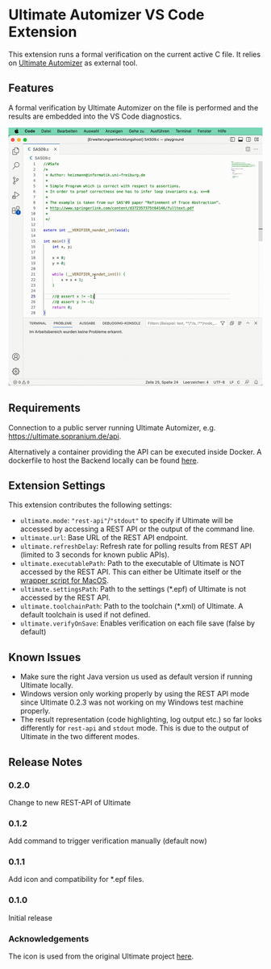 # Ultimate Automizer VS Code Extension

This extension runs a formal verification on the current active C file. It relies on [Ultimate Automizer](https://github.com/ultimate-pa/ultimate) as external tool.

## Features

A formal verification by Ultimate Automizer on the file is performed and the results are embedded into the VS Code diagnostics.

![demonstration](images/demo.gif)

## Requirements

Connection to a public server running Ultimate Automizer, e.g. <https://ultimate.sopranium.de/api>.

Alternatively a container providing the API can be executed inside Docker. A dockerfile to host the
Backend locally can be found [here](https://github.com/FahrJo/ultimate-automizer-docker).

## Extension Settings

This extension contributes the following settings:

* `ultimate.mode`: `"rest-api"`/`"stdout"` to specify if Ultimate will be accessed by accessing a REST API or the output of the command line.
* `ultimate.url`: Base URL of the REST API endpoint.
* `ultimate.refreshDelay`: Refresh rate for polling results from REST API (limited to 3 seconds for known public APIs).
* `ultimate.executablePath`: Path to the executable of Ultimate is NOT accessed by the REST API. This can either be Ultimate itself or the [wrapper script for MacOS](https://github.com/FahrJo/ultimate-automizer-docker).
* `ultimate.settingsPath`: Path to the settings (*.epf) of Ultimate is not accessed by the REST API.
* `ultimate.toolchainPath`: Path to the toolchain (*.xml) of Ultimate. A default toolchain is used if not defined.
* `ultimate.verifyOnSave`: Enables verification on each file save (false by default)

## Known Issues

* Make sure the right Java version us used as default version if running Ultimate locally.
* Windows version only working properly by using the REST API mode since Ultimate 0.2.3 was not working on my Windows test machine properly.
* The result representation (code highlighting, log output etc.) so far looks differently for `rest-api` and `stdout` mode. This is due to the output of Ultimate in the two different modes.

## Release Notes

### 0.2.0

Change to new REST-API of Ultimate

### 0.1.2

Add command to trigger verification manually (default now)

### 0.1.1

Add icon and compatibility for *.epf files.

### 0.1.0

Initial release

### Acknowledgements

The icon is used from the original Ultimate project [here](https://github.com/ultimate-pa/ultimate).
